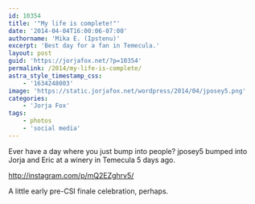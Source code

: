 ```yaml
---
id: 10354
title: '"My life is complete!"'
date: '2014-04-04T16:00:06-07:00'
authorname: 'Mika E. (Ipstenu)'
excerpt: 'Best day for a fan in Temecula.'
layout: post
guid: 'https://jorjafox.net/?p=10354'
permalink: /2014/my-life-is-complete/
astra_style_timestamp_css:
    - '1634248003'
image: 'https://static.jorjafox.net/wordpress/2014/04/jposey5.png'
categories:
    - 'Jorja Fox'
tags:
    - photos
    - 'social media'
---
```


Ever have a day where you just bump into people? jposey5 bumped into Jorja and Eric at a winery in Temecula 5 days ago.

http://instagram.com/p/mQ2EZghrv5/

A little early pre-CSI finale celebration, perhaps.

